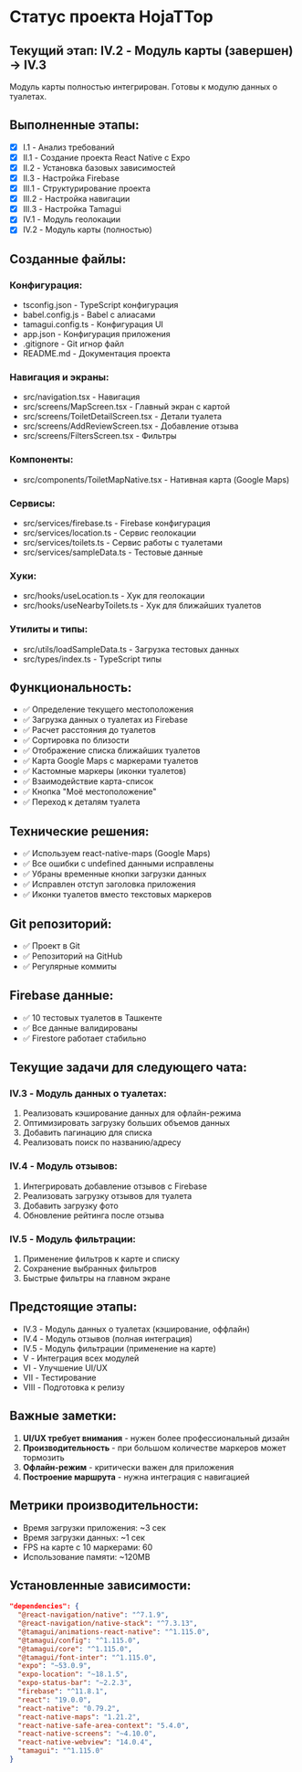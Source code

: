 # **Статус проекта HojaTTop**

## **Текущий этап: IV.2 - Модуль карты (завершен) → IV.3**

Модуль карты полностью интегрирован. Готовы к модулю данных о туалетах.

## **Выполненные этапы:**

- [x] I.1 - Анализ требований
- [x] II.1 - Создание проекта React Native с Expo
- [x] II.2 - Установка базовых зависимостей  
- [x] II.3 - Настройка Firebase
- [x] III.1 - Структурирование проекта
- [x] III.2 - Настройка навигации
- [x] III.3 - Настройка Tamagui
- [x] IV.1 - Модуль геолокации
- [x] IV.2 - Модуль карты (полностью)

## **Созданные файлы:**

### Конфигурация:
- tsconfig.json - TypeScript конфигурация
- babel.config.js - Babel с алиасами
- tamagui.config.ts - Конфигурация UI
- app.json - Конфигурация приложения
- .gitignore - Git игнор файл
- README.md - Документация проекта

### Навигация и экраны:
- src/navigation.tsx - Навигация
- src/screens/MapScreen.tsx - Главный экран с картой
- src/screens/ToiletDetailScreen.tsx - Детали туалета
- src/screens/AddReviewScreen.tsx - Добавление отзыва
- src/screens/FiltersScreen.tsx - Фильтры

### Компоненты:
- src/components/ToiletMapNative.tsx - Нативная карта (Google Maps)

### Сервисы:
- src/services/firebase.ts - Firebase конфигурация
- src/services/location.ts - Сервис геолокации
- src/services/toilets.ts - Сервис работы с туалетами
- src/services/sampleData.ts - Тестовые данные

### Хуки:
- src/hooks/useLocation.ts - Хук для геолокации
- src/hooks/useNearbyToilets.ts - Хук для ближайших туалетов

### Утилиты и типы:
- src/utils/loadSampleData.ts - Загрузка тестовых данных
- src/types/index.ts - TypeScript типы

## **Функциональность:**

- ✅ Определение текущего местоположения
- ✅ Загрузка данных о туалетах из Firebase
- ✅ Расчет расстояния до туалетов
- ✅ Сортировка по близости
- ✅ Отображение списка ближайших туалетов
- ✅ Карта Google Maps с маркерами туалетов
- ✅ Кастомные маркеры (иконки туалетов)
- ✅ Взаимодействие карта-список
- ✅ Кнопка "Моё местоположение"
- ✅ Переход к деталям туалета

## **Технические решения:**

- ✅ Используем react-native-maps (Google Maps)
- ✅ Все ошибки с undefined данными исправлены
- ✅ Убраны временные кнопки загрузки данных
- ✅ Исправлен отступ заголовка приложения
- ✅ Иконки туалетов вместо текстовых маркеров

## **Git репозиторий:**

- ✅ Проект в Git
- ✅ Репозиторий на GitHub
- ✅ Регулярные коммиты

## **Firebase данные:**

- ✅ 10 тестовых туалетов в Ташкенте
- ✅ Все данные валидированы
- ✅ Firestore работает стабильно

## **Текущие задачи для следующего чата:**

### IV.3 - Модуль данных о туалетах:
1. Реализовать кэширование данных для офлайн-режима
2. Оптимизировать загрузку больших объемов данных
3. Добавить пагинацию для списка
4. Реализовать поиск по названию/адресу

### IV.4 - Модуль отзывов:
1. Интегрировать добавление отзывов с Firebase
2. Реализовать загрузку отзывов для туалета
3. Добавить загрузку фото
4. Обновление рейтинга после отзыва

### IV.5 - Модуль фильтрации:
1. Применение фильтров к карте и списку
2. Сохранение выбранных фильтров
3. Быстрые фильтры на главном экране

## **Предстоящие этапы:**

- IV.3 - Модуль данных о туалетах (кэширование, оффлайн)
- IV.4 - Модуль отзывов (полная интеграция)
- IV.5 - Модуль фильтрации (применение на карте)
- V - Интеграция всех модулей
- VI - Улучшение UI/UX
- VII - Тестирование
- VIII - Подготовка к релизу

## **Важные заметки:**

1. **UI/UX требует внимания** - нужен более профессиональный дизайн
2. **Производительность** - при большом количестве маркеров может тормозить
3. **Офлайн-режим** - критически важен для приложения
4. **Построение маршрута** - нужна интеграция с навигацией

## **Метрики производительности:**

- Время загрузки приложения: ~3 сек
- Время загрузки данных: ~1 сек
- FPS на карте с 10 маркерами: 60
- Использование памяти: ~120MB

## **Установленные зависимости:**

```json
"dependencies": {
  "@react-navigation/native": "^7.1.9",
  "@react-navigation/native-stack": "^7.3.13",
  "@tamagui/animations-react-native": "^1.115.0",
  "@tamagui/config": "^1.115.0",
  "@tamagui/core": "^1.115.0",
  "@tamagui/font-inter": "^1.115.0",
  "expo": "~53.0.9",
  "expo-location": "~18.1.5",
  "expo-status-bar": "~2.2.3",
  "firebase": "^11.8.1",
  "react": "19.0.0",
  "react-native": "0.79.2",
  "react-native-maps": "1.21.2",
  "react-native-safe-area-context": "5.4.0",
  "react-native-screens": "~4.10.0",
  "react-native-webview": "14.0.4",
  "tamagui": "^1.115.0"
}
```